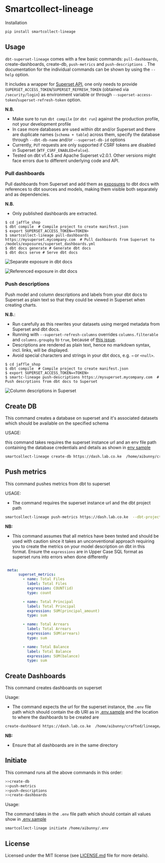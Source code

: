 # Smartcollect-lineage

Installation

```bash
pip install smartcollect-lineage
```

## Usage

`dbt-superset-lineage` comes with a few basic commands: `pull-dashboards`, create-dashboards, create-db,  `push-metrics` and `push-descriptions `. The documentation for the individual commands can be shown by using the `--help` option.

It includes a wrapper for [Superset API](https://superset.apache.org/docs/rest-api), one only needs to provide
`SUPERSET_ACCESS_TOKEN`/`SUPERSET_REFRESH_TOKEN` (obtained via `/security/login`)
as environment variable or through `--superset-access-token`/`superset-refresh-token` option.

**N.B.**

- Make sure to run `dbt compile` (or `dbt run`) against the production profile, not your development profile
- In case more databases are used within dbt and/or Superset and there are duplicate names (`schema + table`) across
  them, specify the database through `--dbt-db-name` and/or `--superset-db-id` options
- Currently, `PUT` requests are only supported if CSRF tokens are disabled in Superset (`WTF_CSRF_ENABLED=False`).
- Tested on dbt v1.4.5 and Apache Superset v2.0.1. Other versions might face errors due to different underlying code and API.

### Pull dashboards

Pull dashboards from Superset and add them as
[exposures](https://docs.getdbt.com/docs/building-a-dbt-project/exposures/) to dbt docs with
references to dbt sources and models, making them visible both separately and as dependencies.

**N.B.**

- Only published dashboards are extracted.

```console
$ cd jaffle_shop
$ dbt compile  # Compile project to create manifest.json
$ export SUPERSET_ACCESS_TOKEN=<TOKEN>
$ smartcollect-lineage pull-dashboards https://mysuperset.mycompany.com  # Pull dashboards from Superset to /models/exposures/superset_dashboards.yml
$ dbt docs generate # Generate dbt docs
$ dbt docs serve # Serve dbt docs
```

![Separate exposure in dbt docs](assets/exposures_1.png)

![Referenced exposure in dbt docs](assets/exposures_2.png)

### Push descriptions

Push model and column descriptions and labels from your dbt docs to Superset as plain text so that they could be viewed
in Superset when creating charts.

**N.B.**:

- Run carefully as this rewrites your datasets using merged metadata from Superset and dbt docs.
- Running with `--superset-refresh-columns` overrides `columns.filterable` and `columns.groupby` to `true`,
  because of [this issue](https://github.com/apache/superset/issues/24136).
- Descriptions are rendered as plain text, hence no markdown syntax, incl. links, will be displayed.
- Avoid special characters and strings in your dbt docs, e.g. `→` or `<null>`.

```console
$ cd jaffle_shop
$ dbt compile  # Compile project to create manifest.json
$ export SUPERSET_ACCESS_TOKEN=<TOKEN>
$ smartc-lineage push-descriptions https://mysuperset.mycompany.com  # Push descrptions from dbt docs to Superset
```

![Column descriptions in Superset](assets/descriptions.png)

## Create DB

This command creates a database on superset and it's associated datasets which should be available on the specified schema

USAGE: 

this command takes requires the superset instance url and an env file path containing the database credentials and details as shown in [env sample](.env.sample)

```bash
smartcollect-lineage create-db https://dash.lab.co.ke  /home/aibunny/crafted/lineage/dbt-4-superset/.env

```

## Push metrics

This command pushes metrics from dbt to superset 

USAGE:

* The command requires the superset instance url and the dbt project path

```bash
smartcollect-lineage push-metrics https://dash.lab.co.ke  --dbt-project-dir /home/aibunny/crafted/dbt/dbt-smartcollect-pro/

```

**NB:**

* This command assumes that all metrics have been tested and should be used with caution since it takes an unconventional approach requiring you to create the metrics on your model description on dbt in this format. Ensure the `expressions` are in Upper Case SQL format as superset runs into errors when done differently

```yaml

 meta:
      superset_metrics:
        - name: Total Files
          label: Total Files
          expression: COUNT(id)
          type: count

        - name: Total Principal
          label: Total Principal
          expression: SUM(principal_amount)
          type: sum

        - name: Total Arrears
          label: Total Arrears
          expression: SUM(arrears)
          type: sum

        - name: Total Balance
          label: Total Balance
          expression: SUM(balance)
          type: sum
```

## Create Dashboards

This command creates dashboards on superset 

Usage:

* The command expects the url for the superset instance, the `.env` file path which should contain the db URI as in [.env.sample](.env.sample) and the location to where the dashboards to be created are

```bash
create-dashboard https://dash.lab.co.ke  /home/aibunny/crafted/lineage/smartcollect-lineage/.env /home/aibunny/Downloads/

```

**NB:**

* Ensure that all dashboards are in the same directory

## Initiate

This command runs all the above commands in this order:

```bash
>>create-db
>>push-metrics
>>push-descriptions
>>create-dashboards

```

Usage:

The command takes in the `.env` file path which should contain all values show in [.env.sample](.env.sample)

```bash
smartcollect-linage initiate /home/aibunny/.env
```

## License

Licensed under the MIT license (see [LICENSE.md](LICENSE.md) file for more details).
